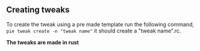## Creating tweaks

To create the tweak using a pre made template run the following command, `pie tweak create -n "tweak name"` it should create a "tweak name".rc.

**The tweaks are made in rust**